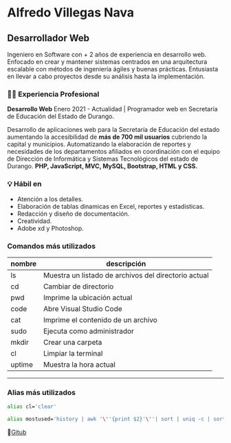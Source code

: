# Alfredo Villegas Nava
## Desarrollador Web
Ingeniero en Software con + 2 años de experiencia en desarrollo web. Enfocado en crear y mantener sistemas centrados en una arquitectura escalable con métodos de ingeniería ágiles y buenas prácticas.
Entusiasta en llevar a cabo proyectos desde su análisis hasta la implementación.

### 👨‍💻 Experiencia Profesional
**Desarrollo Web** 
Enero 2021 - Actualidad | Programador web en Secretaría de Educación del Estado de Durango.

Desarrollo de aplicaciones web para la Secretaría de Educación del estado aumentando la accesibilidad de **más de 700 mil usuarios** cubriendo la capital y municipios. Automatizando la elaboración de reportes y necesidades de los departamentos afiliados en coordinación con el equipo de Dirección de Informática y Sistemas Tecnológicos del estado de Durango.
**PHP, JavaScript, MVC, MySQL, Bootstrap, HTML y CSS.**
### 💡 Hábil en
* Atención a los detalles.
* Elaboración de tablas dinamicas en Excel, reportes y estadisticas.
* Redacción y diseño de documentación.
* Creatividad.
* Adobe xd y Photoshop.

### Comandos más utilizados
| nombre | descripción                                          |
|--------|------------------------------------------------------|
| ls     | Muestra un listado de archivos del directorio actual |
| cd     | Cambiar de directorio                                |
| pwd    | Imprime la ubicación actual                          |
| code   | Abre Visual Studio Code                              |
| cat    | Imprime el contenido de un archivo                   |
| sudo   | Ejecuta como administrador                           |
| mkdir  | Crear una carpeta                                    |
| cl     | Limpiar la terminal                                  |
| uptime | Muestra la hora actual                               |
***
### Alias más utilizados
```bash
alias cl='clear'
```
```bash
alias mostused='history | awk '\''{print $2}'\''| sort | uniq -c | sort -nr | head -n 10'
```

🦑[Gitub](https://github.com/Alfredo2510)